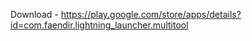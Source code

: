 Download - <https://play.google.com/store/apps/details?id=com.faendir.lightning_launcher.multitool>
